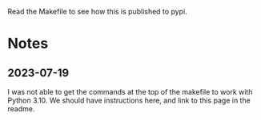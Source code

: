 Read the Makefile to see how this is published to pypi.

# Notes
## 2023-07-19
I was not able to get the commands at the top of the makefile to work with Python 3.10.  We should have instructions here, and link to this page in the readme.
